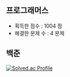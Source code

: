 ## 프로그래머스

- 획득한 점수 : 1004 점
- 해결한 문제 수 : 4 문제

## 백준 

[![Solved.ac Profile](http://mazassumnida.wtf/api/v2/generate_badge?boj=em1n137)](https://solved.ac/ansohxxn/)
